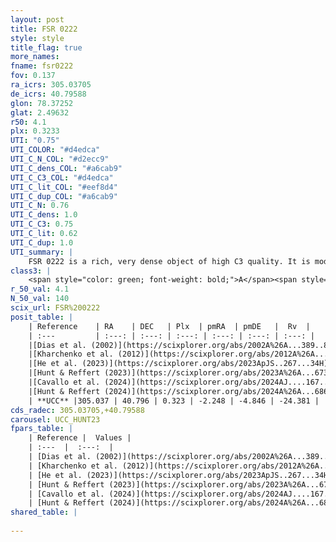 ```yaml
---
layout: post
title: FSR 0222
style: style
title_flag: true
more_names: 
fname: fsr0222
fov: 0.137
ra_icrs: 305.03705
de_icrs: 40.79588
glon: 78.37252
glat: 2.49632
r50: 4.1
plx: 0.3233
UTI: "0.75"
UTI_COLOR: "#d4edca"
UTI_C_N_COL: "#d2ecc9"
UTI_C_dens_COL: "#a6cab9"
UTI_C_C3_COL: "#d4edca"
UTI_C_lit_COL: "#eef8d4"
UTI_C_dup_COL: "#a6cab9"
UTI_C_N: 0.76
UTI_C_dens: 1.0
UTI_C_C3: 0.75
UTI_C_lit: 0.62
UTI_C_dup: 1.0
UTI_summary: |
    FSR 0222 is a rich, very dense object of high C3 quality. It is moderately studied in the literature.
class3: |
    <span style="color: green; font-weight: bold;">A</span><span style="color: #FFC300; font-weight: bold;">B</span>
r_50_val: 4.1
N_50_val: 140
scix_url: FSR%200222
posit_table: |
    | Reference    | RA    | DEC   | Plx  | pmRA  | pmDE   |  Rv  |
    | :---         | :---: | :---: | :---: | :---: | :---: | :---: |
    |[Dias et al. (2002)](https://scixplorer.org/abs/2002A%26A...389..871D) | 305.021 | 40.836 | -- | 2.94 | -5.65 | -- |
    |[Kharchenko et al. (2012)](https://scixplorer.org/abs/2012A%26A...543A.156K) | 305.033 | 40.833 | -- | -2.77 | -6.64 | -- |
    |[He et al. (2023)](https://scixplorer.org/abs/2023ApJS..267...34H) | 305.045 | 40.8 | 0.304 | -2.248 | -4.837 | -23.2 |
    |[Hunt & Reffert (2023)](https://scixplorer.org/abs/2023A%26A...673A.114H) | 305.049 | 40.807 | 0.316 | -2.234 | -4.848 | -24.805 |
    |[Cavallo et al. (2024)](https://scixplorer.org/abs/2024AJ....167...12C) | 305.004 | 40.784 | 0.313 | -- | -- | -- |
    |[Hunt & Reffert (2024)](https://scixplorer.org/abs/2024A%26A...686A..42H) | 305.049 | 40.807 | 0.316 | -2.234 | -4.848 | -24.805 |
    | **UCC** |305.037 | 40.796 | 0.323 | -2.248 | -4.846 | -24.381 | 
cds_radec: 305.03705,+40.79588
carousel: UCC_HUNT23
fpars_table: |
    | Reference |  Values |
    | :---  |  :---:  |
    | [Dias et al. (2002)](https://scixplorer.org/abs/2002A%26A...389..871D) | `E(B-V)=1.666, Dist=1238.0, Age=7.2` |
    | [Kharchenko et al. (2012)](https://scixplorer.org/abs/2012A%26A...543A.156K) | `e_bv=1.666, distance=1238, log_age=7.2` |
    | [He et al. (2023)](https://scixplorer.org/abs/2023ApJS..267...34H) | `A0=7.25, m-M=12.75, logA=8.2` |
    | [Hunt & Reffert (2023)](https://scixplorer.org/abs/2023A%26A...673A.114H) | `AV50=5.494, diffAV50=2.786, MOD50=12.223, logAge50=9.024` |
    | [Cavallo et al. (2024)](https://scixplorer.org/abs/2024AJ....167...12C) | `AV50=5.14, dMod50=12.78, logAge50=8.75, [Fe/H]50=0.25` |
    | [Hunt & Reffert (2024)](https://scixplorer.org/abs/2024A%26A...686A..42H) | `MassJ=1283.87` |
shared_table: |
    
---
```

